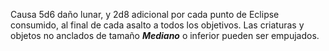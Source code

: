 Causa 5d6 daño lunar, y 2d8 adicional por cada punto de Eclipse consumido, al final de cada asalto a todos los objetivos. Las criaturas y objetos no anclados de tamaño **_Mediano_** o inferior pueden ser empujados.
